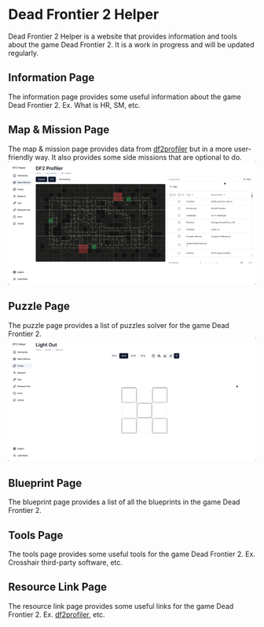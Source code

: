 # Dead Frontier 2 Helper
Dead Frontier 2 Helper is a website that provides information and tools about the game Dead Frontier 2. It is a work in progress and will be updated regularly.

## Information Page
The information page provides some useful information about the game Dead Frontier 2. Ex. What is HR, SM, etc.

## Map & Mission Page
The map & mission page provides data from [df2profiler](https://df2profiler.com/ "df2profiler") but in a more user-friendly way. It also provides some side missions that are optional to do.
![image](https://raw.githubusercontent.com/Oscar0159/df2-helper/master/readme_images/map-mission-page-demo.gif)

## Puzzle Page
The puzzle page provides a list of puzzles solver for the game Dead Frontier 2.
![image](https://raw.githubusercontent.com/Oscar0159/df2-helper/master/readme_images/puzzle-page-demo.gif)

## Blueprint Page
The blueprint page provides a list of all the blueprints in the game Dead Frontier 2.

## Tools Page
The tools page provides some useful tools for the game Dead Frontier 2. Ex. Crosshair third-party software, etc.

## Resource Link Page
The resource link page provides some useful links for the game Dead Frontier 2. Ex. [df2profiler](https://df2profiler.com/ "df2profiler"), etc.